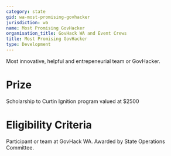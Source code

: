 ```yaml
---
category: state
gid: wa-most-promising-govhacker
jurisdiction: wa
name: Most Promising GovHacker
organisation_title: GovHack WA and Event Crews
title: Most Promising GovHacker
type: Development
---
```


Most innovative, helpful and entrepeneurial team or GovHacker.

# Prize
Scholarship to Curtin Ignition program valued at $2500

# Eligibility Criteria
Participant or team at GovHack WA. Awarded by State Operations Committee.